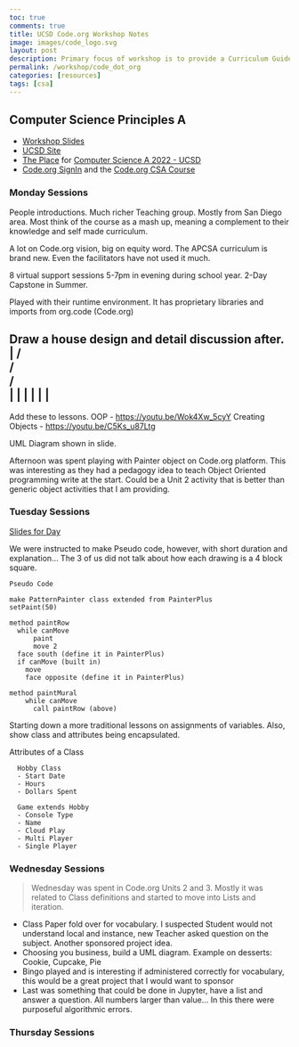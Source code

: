 ```yaml
---
toc: true
comments: true
title: UCSD Code.org Workshop Notes
image: images/code_logo.svg
layout: post
description: Primary focus of workshop is to provide a Curriculum Guide and overview of Code.org materials.  Code.org is a proprietary educational platform.  My philosophy is free and real world tools.  
permalink: /workshop/code_dot_org
categories: [resources]
tags: [csa]
---
```


## Computer Science Principles A
- [Workshop Slides](https://docs.google.com/presentation/d/15uDQfC0Gx-jaKFyQ1klGU4amqpqtqoAwOTSKgWaM8Ig/edit)
- [UCSD Site](https://sites.google.com/ucsd.edu/cs-a-create-uc-san-diego/home?authuser=0)
- [The Place](https://place.fi.ncsu.edu/login/index.php) for [Computer Science A 2022 - UCSD](https://place.fi.ncsu.edu/course/view.php?id=456)
- [Code.org SignIn](https://studio.code.org/users/sign_in) and the [Code.org CSA Course](https://studio.code.org/courses/self-paced-pl-csa-2022)

### Monday Sessions
People introductions.  Much richer Teaching group.  Mostly from San Diego area.  Most think of the course as a mash up, meaning a complement to their knowledge and self made curriculum.

A lot on Code.org vision, big on equity word.  The APCSA curriculum is brand new.  Even the facilitators have not used it much.

8 virtual support sessions 5-7pm in evening during school year. 2-Day Capstone in Summer.

Played with their runtime environment.  It has proprietary libraries and imports from org.code (Code.org)

Draw a house design and detail discussion after.
    |
  /   \
 /     \
/       \
|       |
|       |
|       |
----------

Add these to lessons.
OOP -  https://youtu.be/Wok4Xw_5cyY
Creating Objects - https://youtu.be/C5Ks_u87Ltg

UML Diagram shown in slide.

Afternoon was spent playing with Painter object on Code.org platform.  This was interesting as they had a pedagogy idea to teach Object Oriented programming write at the start.  Could be a Unit 2 activity that is better than generic object activities that I am providing.

### Tuesday Sessions
[Slides for Day](https://docs.google.com/presentation/d/1FatV2I5NjhtzYlMMDMPl7t4PRfxAhQaIfeLh3feFfFQ/edit#slide=id.g12e8fc2c951_0_28)


We were instructed to make Pseudo code, however, with short duration and explanation... The 3 of us did not talk about how each drawing is a 4 block square.

  ```
  Pseudo Code

  make PatternPainter class extended from PainterPlus
  setPaint(50)

  method paintRow
    while canMove
        paint 
        move 2
    face south (define it in PainterPlus)
    if canMove (built in)
      move
      face opposite (define it in PainterPlus)

  method paintMural
      while canMove
        call paintRow (above)

  ```

  Starting down a more traditional lessons on assignments of variables.  Also, show class and attributes being encapsulated.

  
  Attributes of a Class
  ```
    Hobby Class
    - Start Date
    - Hours
    - Dollars Spent

    Game extends Hobby
    - Console Type
    - Name
    - Cloud Play
    - Multi Player
    - Single Player
  ```
  
### Wednesday Sessions
> Wednesday was spent in Code.org Units 2 and 3.  Mostly it was related to Class definitions and started to move into Lists and iteration.  
- Class Paper fold over for vocabulary.  I suspected Student would not understand local and instance, new Teacher asked question on the subject.  Another sponsored project idea.
- Choosing you business, build a UML diagram.  Example on desserts: Cookie, Cupcake, Pie
- Bingo played and is interesting if administered correctly for vocabulary, this would be a great project that I would want to sponsor
- Last was something that could be done in Jupyter, have a list and answer a question.  All numbers larger than value...  In this there were purposeful algorithmic errors.

### Thursday Sessions

